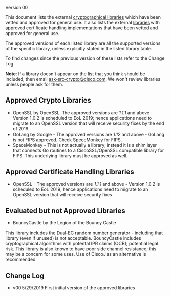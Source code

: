 Version 00 

This document lists the external [cryptographical libraries](#approved-crypto-libraries) which have been vetted and approved for general use. It also lists the external [libraries](#approved-certificate-handling-libraries) with approved certificate handling implementations that have been vetted and approved for general use. 

The approved versions of each listed library are all the supported versions of the specific library, unless explicitly stated in the listed library table. 

To find changes since the previous version of these lists refer to the Change Log. 

**Note**: If a library doesn't appear on the list that you think should be included, then email ask-src-crypto@cisco.com. We won't review libraries unless people ask for them. 



Approved Crypto Libraries
--------------------
* OpenSSL by OpenSSL. The approved versions are *1.1.1* and above - Version 1.0.2 is scheduled to EoL 2019; hence applications need to migrate to an OpenSSL version that will receive security fixes by the end of 2019.
* GoLang by Google - The approved versions are *1.12* and above - GoLang is not FIPS approved. Check SpeceMonkey for FIPS.  
* SpaceMonkey - This is not actually a library; instead it is a shim layer that connects Go routines to a CiscoSSL/OpenSSL compatible library for FIPS. This underlying library must be approved as well. 



Approved Certificate Handling Libraries
--------------------
* OpenSSL - The approved versions are *1.1.1* and above - Version 1.0.2 is scheduled to EoL 2019; hence applications need to migrate to an OpenSSL version that will receive security fixes



Evaluated but not Approved Libraries
--------------------
* BouncyCastle by the	Legion of the Bouncy Castle 

This library includes the Dual-EC random number generator - including that library (even if unused) is not acceptable. BouncyCastle includes cryptographical algorithms with potental IPR claims (OCB); potential legal risk. This library is also known to have poor side channel resistance; this may be a concern for some uses. Use of CiscoJ as an alternative is recommended



Change Log
--------------------

* v00 5/29/2019
  First initial version of the approved libraries
